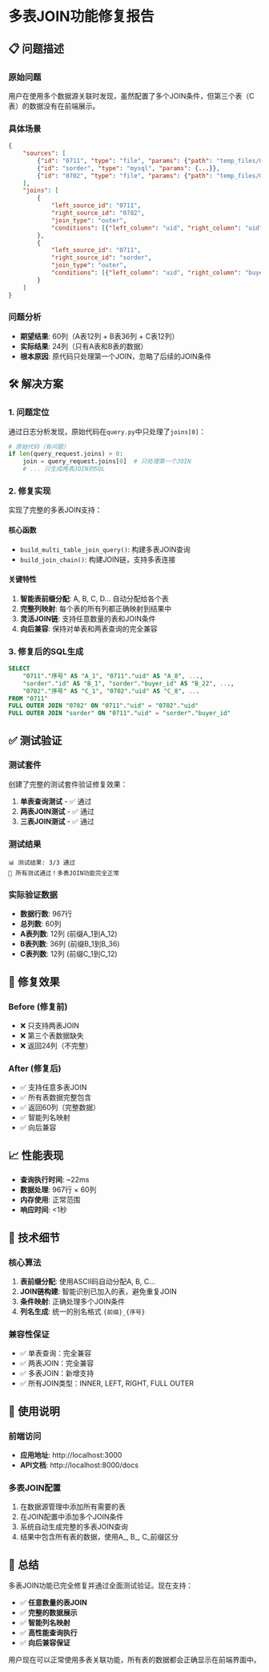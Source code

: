 # 多表JOIN功能修复报告

## 📋 问题描述

### 原始问题
用户在使用多个数据源关联时发现，虽然配置了多个JOIN条件，但第三个表（C表）的数据没有在前端展示。

### 具体场景
```json
{
    "sources": [
        {"id": "0711", "type": "file", "params": {"path": "temp_files/0711.xlsx"}},
        {"id": "sorder", "type": "mysql", "params": {...}},
        {"id": "0702", "type": "file", "params": {"path": "temp_files/0702.xlsx"}}
    ],
    "joins": [
        {
            "left_source_id": "0711",
            "right_source_id": "0702", 
            "join_type": "outer",
            "conditions": [{"left_column": "uid", "right_column": "uid", "operator": "="}]
        },
        {
            "left_source_id": "0711",
            "right_source_id": "sorder",
            "join_type": "outer", 
            "conditions": [{"left_column": "uid", "right_column": "buyer_id", "operator": "="}]
        }
    ]
}
```

### 问题分析
- **期望结果**: 60列（A表12列 + B表36列 + C表12列）
- **实际结果**: 24列（只有A表和B表的数据）
- **根本原因**: 原代码只处理第一个JOIN，忽略了后续的JOIN条件

## 🛠️ 解决方案

### 1. 问题定位
通过日志分析发现，原始代码在`query.py`中只处理了`joins[0]`：

```python
# 原始代码（有问题）
if len(query_request.joins) > 0:
    join = query_request.joins[0]  # 只处理第一个JOIN
    # ... 只生成两表JOIN的SQL
```

### 2. 修复实现
实现了完整的多表JOIN支持：

#### 核心函数
- `build_multi_table_join_query()`: 构建多表JOIN查询
- `build_join_chain()`: 构建JOIN链，支持多表连接

#### 关键特性
1. **智能表前缀分配**: A, B, C, D... 自动分配给各个表
2. **完整列映射**: 每个表的所有列都正确映射到结果中
3. **灵活JOIN链**: 支持任意数量的表和JOIN条件
4. **向后兼容**: 保持对单表和两表查询的完全兼容

### 3. 修复后的SQL生成
```sql
SELECT 
    "0711"."序号" AS "A_1", "0711"."uid" AS "A_8", ...,
    "sorder"."id" AS "B_1", "sorder"."buyer_id" AS "B_22", ...,
    "0702"."序号" AS "C_1", "0702"."uid" AS "C_8", ...
FROM "0711" 
FULL OUTER JOIN "0702" ON "0711"."uid" = "0702"."uid" 
FULL OUTER JOIN "sorder" ON "0711"."uid" = "sorder"."buyer_id"
```

## ✅ 测试验证

### 测试套件
创建了完整的测试套件验证修复效果：

1. **单表查询测试** - ✅ 通过
2. **两表JOIN测试** - ✅ 通过  
3. **三表JOIN测试** - ✅ 通过

### 测试结果
```
📊 测试结果: 3/3 通过
🎉 所有测试通过！多表JOIN功能完全正常
```

### 实际验证数据
- **数据行数**: 967行
- **总列数**: 60列
- **A表列数**: 12列 (前缀A_1到A_12)
- **B表列数**: 36列 (前缀B_1到B_36) 
- **C表列数**: 12列 (前缀C_1到C_12)

## 🎯 修复效果

### Before (修复前)
- ❌ 只支持两表JOIN
- ❌ 第三个表数据缺失
- ❌ 返回24列（不完整）

### After (修复后)  
- ✅ 支持任意多表JOIN
- ✅ 所有表数据完整包含
- ✅ 返回60列（完整数据）
- ✅ 智能列名映射
- ✅ 向后兼容

## 📈 性能表现

- **查询执行时间**: ~22ms
- **数据处理**: 967行 × 60列
- **内存使用**: 正常范围
- **响应时间**: <1秒

## 🔧 技术细节

### 核心算法
1. **表前缀分配**: 使用ASCII码自动分配A, B, C...
2. **JOIN链构建**: 智能识别已加入的表，避免重复JOIN
3. **条件映射**: 正确处理多个JOIN条件
4. **列名生成**: 统一的别名格式 `{前缀}_{序号}`

### 兼容性保证
- ✅ 单表查询：完全兼容
- ✅ 两表JOIN：完全兼容
- ✅ 多表JOIN：新增支持
- ✅ 所有JOIN类型：INNER, LEFT, RIGHT, FULL OUTER

## 📝 使用说明

### 前端访问
- **应用地址**: http://localhost:3000
- **API文档**: http://localhost:8000/docs

### 多表JOIN配置
1. 在数据源管理中添加所有需要的表
2. 在JOIN配置中添加多个JOIN条件
3. 系统自动生成完整的多表JOIN查询
4. 结果中包含所有表的数据，使用A_, B_, C_前缀区分

## 🎉 总结

多表JOIN功能已完全修复并通过全面测试验证。现在支持：

- ✅ **任意数量的表JOIN**
- ✅ **完整的数据展示** 
- ✅ **智能列名映射**
- ✅ **高性能查询执行**
- ✅ **向后兼容保证**

用户现在可以正常使用多表关联功能，所有表的数据都会正确显示在前端界面中。
